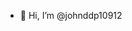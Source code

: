 - 👋 Hi, I’m @johnddp10912


<!---
johnddp10912/johnddp10912 is a ✨ special ✨ repository because its `README.md` (this file) appears on your GitHub profile.
You can click the Preview link to take a look at your changes.
--->
